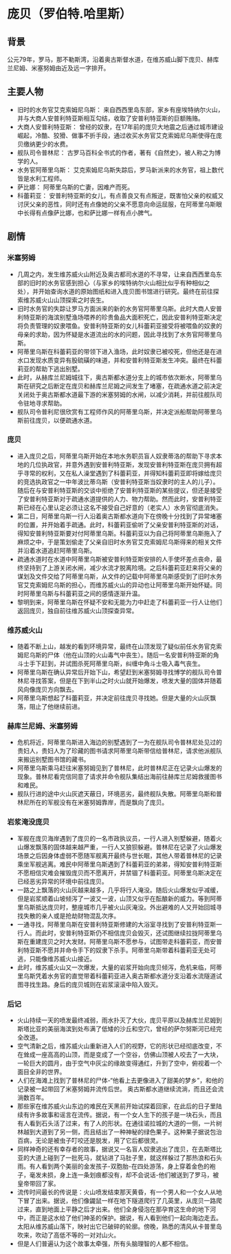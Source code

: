 # 庞贝（罗伯特.哈里斯）

## 背景 
公元79年，罗马，那不勒斯湾，沿着奥古斯督水道，在维苏威山脚下庞贝、赫库兰尼姆、米塞努姆由近及远一字排开。

## 主要人物
- 旧时的水务官艾克索姆尼乌斯： 来自西西里岛东部，家乡有座埃特纳尔火山，并与大商人安普利特亚斯相互勾结，收取了安普利特亚斯的巨额贿赂。
- 大商人安普利特亚斯： 曾经的奴隶，在17年前的庞贝大地震之后通过城市建设崛起，冷酷、狡猾、做事不折手段，通过收买水务官艾克索姆尼乌斯使得在庞贝缴纳更少的水费。
- 舰队司令普林尼： 古罗马百科全书式的作者，著有《自然史》，被人称之为博学的人。
- 水务官阿蒂里乌斯： 艾克索姆尼乌斯失踪后，罗马新派来的水务官，祖上数代皆是水利工程师。
- 萨比娜： 阿蒂里乌斯的亡妻，因难产而死。
- 科蕾莉亚： 安普利特亚斯的女儿，有点善良又有点叛逆，既害怕父亲的权威又讨厌父亲的恶性，同时还有点像她的父亲不愿意向命运屈服，在阿蒂里乌斯眼中长得有点像萨比娜，也和萨比娜一样有点小脾气。

## 剧情
### 米塞努姆
- 几周之内，发生维苏威火山附近及奥古都司水道的不寻常，让来自西西里岛东部的旧时的水务官感到担心（与家乡的埃特纳尔火山相比似乎有种相似之处），并开始查询水道的原始图纸和进入庞贝图书馆进行研究。最终在前往探索维苏威火山山顶探索之时丧生。
- 旧时水务官的失踪让罗马方面派来的新的水务官阿蒂里乌斯。此时大商人安普利特亚斯的海滨别墅渔场喂养的珍贵鱼品大面积死亡，因此安普利特亚斯决定将负责管理的奴隶喂鱼。安普利特亚斯的女儿科蕾莉亚接受将被喂鱼的奴隶的母亲的求助，因为怀疑是水道流出的水的问题，因此寻找到了水务官阿蒂里乌斯。
- 阿蒂里乌斯在科蕾莉亚的带领下进入渔场，此时奴隶已被咬死，但他还是在进水口发现水质变异有股硫磺的味道，并和安普利特亚斯发生冲突。最终在科蕾莉亚的帮助下逃出别墅。
- 此时，从赫库兰尼姆城往下，奥古斯都水道分支上的城市依次断水，阿蒂里乌斯在研究之后断定在庞贝和赫库兰尼姆之间发生了堵塞，在疏通水道之前决定关闭处于奥古斯都水道最下游的米塞努姆的水闸，以减少消耗，并前往舰队司令驻地寻求帮助。
- 舰队司令普利尼很欣赏有工程师作风的阿蒂里乌斯，并决定派船帮助阿蒂里乌斯前往庞贝，以便疏通水道。

### 庞贝
- 进入庞贝之后，阿蒂里乌斯开始在本地水务职员盲人奴隶蒂洛的帮助下寻求本地的几位执政官，并意外遇到安普利特亚斯，发现安普利特亚斯在庞贝拥有超乎寻常的权利，又在私人澡堂遇到了科蕾莉亚，并得知科蕾莉亚即将嫁给庞贝的竞选执政官之一中年波比蒂乌斯（安普利特亚斯当奴隶时的主人的儿子）。随后在与安普利特亚斯的交谈中拒绝了安普利特亚斯的某些提议，但还是接受了安普利特亚斯对于疏通水道提供的人力、物力帮助。然而此时，安普利特亚斯已经在心里认定必须让这名不接受自己好意的（老实人）水务官彻底消失。
- 第二日，阿蒂里乌斯一行人沿着奥古斯都水道向下在傍晚十分找到了异常堵塞的位置，并开始着手疏通。此时，科蕾莉亚偷听了父亲安普利特亚斯的对话，得知安普利特亚斯要对付阿蒂里乌斯。科蕾莉亚以为自己将阿蒂里乌斯拖入了麻烦之中，于是策划偷走了父亲自旧时水务官艾克索姆尼乌斯得来的相关文件并沿着水道追赶阿蒂里乌斯。
- 疏通水道时在水道中阿蒂里乌斯被安普利特亚斯安排的人手使坏差点丧命，最终坚持到了上游关闭水闸，减少水流才脱离险境。之后科蕾莉亚赶来将父亲的谋划及文件交给了阿蒂里乌斯，从文件的记载中阿蒂里乌斯感受到了旧时水务官艾克索姆尼乌斯的担心，而维苏威火山的异动也让阿蒂里乌斯开始怀疑。同时阿蒂里乌斯与科蕾莉亚之间的感情逐渐升温。
- 黎明到来，阿蒂里乌斯在怀疑不安和无能为力中赶走了科蕾莉亚一行人让他们返回庞贝，独自前往维苏威火山顶探查异常。

### 维苏威火山
- 随着不断上山，越发的看到环境异常，最终在山顶发现了疑似前任水务官克索姆尼乌斯的尸体（他在山顶的火山毒气中丧生）。随后一名安普利特亚斯的角斗士手下赶到，并试图杀死阿蒂里乌斯，纠缠中角斗士吸入毒气丧生。
- 阿蒂里乌斯在确认异常后开始下山，希望赶到米塞努姆寻找博学的舰队司令普林尼寻找答案，但是在下到半山之时火山就开始爆发，喷发大量的固体并随着风向像庞贝方向飘去。
- 阿蒂里乌斯想起了科蕾莉亚，并决定前往庞贝寻找她。但是大量的火山灰飘落，阻止了他继续前进。

### 赫库兰尼姆、米塞努姆
- 危机将近，阿蒂里乌斯进入海边的别墅遇到了一为在舰队司令普林尼处见过的贵妇人，贵妇人为了珍藏的图书请求阿蒂里乌斯带信给普林尼，请求他派舰队来搬运别墅图书馆的藏书。
- 阿蒂里乌斯乘马赶往米塞努姆见到了普林尼，此时普林尼正在记录火山爆发的现象。普林尼看完信同意了请求并命令舰队集结出海前往赫库兰尼姆救援图书和难民。
- 舰队行进的途中火山灰遮天蔽日，环境恶劣，最终舰队失散。阿蒂里乌斯和普林尼所在的军舰没有在米塞努姆靠岸，而是飘向了庞贝。

### 岩浆淹没庞贝
- 军舰在庞贝海岸遇到了庞贝的一名市政执议员，一行人进入别墅躲避，随着火山爆发飘落的固体越来越严重，一行人又狼狈躲避。普林尼在记录了火山爆发场景之后因身体虚弱不愿随军舰离开最终与世长眠，其他人带着普林尼的记录乘坐军舰逃离。难民中阿蒂里乌斯遇到了科蕾莉亚的弟弟，得知安普利特亚斯不愿相信灾难会摧毁庞贝而不愿离开，并禁锢了科蕾莉亚。阿蒂里乌斯决定在已经恶劣异常的环境中前往庞贝。
- 一路之上飘落的火山灰越来越多，几乎将行人淹没。随后火山爆发似乎减缓，但是岩浆顺着山坡倾泻了一波又一波，山顶又似乎在酝酿新的威力。等到阿蒂里乌斯抵达庞贝时，整座城市几乎被火山灰淹没。外出避难的人又开始回城寻找失散的亲人或是抢劫财物混乱次序。
- 一通寻找，阿蒂里乌斯在安普利特亚斯修建的大浴室寻找到了安普利特亚斯一行人。而此时，安普利特亚斯仍不相信庞贝会毁灭，还试图继续拉拢阿蒂里乌斯在重建庞贝之时大发财。阿蒂里乌斯不愿参与，试图带走科蕾莉亚，而安普利特亚斯不愿并并命令手下的奴隶下杀手。阿蒂里乌斯带着科蕾莉亚无处可逃，只能像维苏威火山接近。
- 此时，维苏威火山又一次爆发，大量的岩浆开始向庞贝倾泻，危机来临，阿蒂里乌斯凭着水务官的直觉带着科蕾莉亚进入奥古斯都水道分支沿着水流隧道试图寻找生路。身后的庞贝城则在岩浆滚滚中陷入毁灭。

### 后记
- 火山持续一天的喷发最终减弱，雨水扑灭了大伙，庞贝平原以及赫库兰尼姆到斯塔比亚的美丽海滨到处布满了低矮的沙丘和空穴，曾经的萨尔努斯河已经完全改道。
- 空气清新之后，维苏威火山重新进入人们的视野，它的形状已经彻底改变，不在耸成一座高高的山顶，而是变成了一个空谷，仿佛山顶被人咬去了一大块，一轮巨大的圆月，由于空气中灰尘的缘故变得通红，升到了空中，俯视着一个面目全非的世界。
- 人们在海滩上找到了普林尼的尸体-“他看上去更像进入了甜美的梦乡”，和他的记录被一起带回了米塞努姆并流传后世。
奥古斯都水道继续流淌，而且还会流淌数百年。
- 那些家在维苏威火山东边的难民在天黑前开始试探着回家，在此后的日子里陆续有许多故事和谣言在流传。据说，有一个女人生下的孩子是一块石头，而且有人看到石头活了过来，有了人的形状。在通往诺拉城的大道的一侧，一片树林越到大道到了另一侧，而且结出了一种神秘的绿色果子。这种果子据说包治百病，无论是被虫子叮咬还是脱发，用了它后都很灵。
- 同样神奇的还有幸存者的故事，据说又一名盲人奴隶逃出了庞贝，在去斯塔比亚的大道上碰到了一批死马，就钻进了马肚子里，就这样躲过了那热浪和石头雨。有人看到两个美丽的金发孩子-双胞胎-在四处游荡，身上穿着金色的袍子，毫发未损，身上连一条划痕都没有，却不会说话-他们被送到了罗马，被皇帝带回了家。
- 流传时间最长的传说是：火山喷发结束那天黄昏，有一个男人和一个女人从地下冒了出来。据说，他们像鼹鼠一样在地下隧道爬行了几英里，从庞贝一路爬过来，直到地面上平静之后才出来。他们全身侵泡在那孕育这生命的地下河中，而正是这水给了他们神圣的保护。据说，有人看到他们一起向海边走去。太阳从维苏威山落下，映衬出它已破碎的轮廓。傍晚，熟悉的清风从卡普里岛吹来，吹动了高低不等的一对对山火。
- 但是人们普遍认为这个故事太牵强，所有头脑理智的人都不相信。